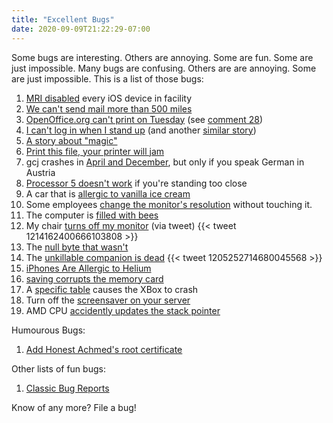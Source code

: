```yaml
---
title: "Excellent Bugs"
date: 2020-09-09T21:22:29-07:00
---
```


Some bugs are interesting. Others are annoying. Some are fun. Some are just impossible.
Many bugs are confusing. Others are are annoying. Some are just impossible. This is a list of those bugs:<br />

1. [MRI disabled](https://www.reddit.com/r/sysadmin/comments/9mk2o7/mri_disabled_every_ios_device_in_facility/) every
 iOS device in facility
2. [We can't send mail more than 500 miles](http://web.mit.edu/jemorris/humor/500-miles)
3. [OpenOffice.org can't print on Tuesday](https://bugs.launchpad.net/ubuntu/+source/cupsys/+bug/255161")
(see [comment 28](https://bugs.launchpad.net/ubuntu/+source/cupsys/+bug/255161/comments/28))
4. [I can't log in when I stand up](https://www.reddit.com/r/talesfromtechsupport/comments/3v52pw/i_cant_log_in_when_i_stand_up/) (and
 another [similar story](https://books.google.co.uk/books?id=kse_7qbWbjsC&lpg=PA56&ots=DhvZuTyM9x&pg=PA56"))
5. [A story about "magic"](http://www.catb.org/jargon/html/magic-story.html)
6. [Print this file, your printer will jam](https://nedbatchelder.com/blog/200811/print_this_file_your_printer_will_jam.html)
7. gcj crashes in [April and December](https://bugs.launchpad.net/ubuntu/+source/pdftk/+bug/779908/comments/11), but only if you speak German in Austria
8. [Processor 5 doesn't work](https://www.reddit.com/r/talesfromtechsupport/comments/3v3gnj/processor_5_has_failed/) if you're standing too close
9. A car that is [allergic to vanilla ice cream](http://www.cgl.uwaterloo.ca/smann/IceCream/humor.html)
10. Some employees [change the monitor's resolution](https://www.reddit.com/r/sysadmin/comments/aiqzhr/user_submits_what_i_thought_was_the_dumbest/) without touching it.
11. The computer is [filled with bees](https://www.reddit.com/r/talesfromtechsupport/comments/6bxlmf/the_oddest_ticket_ive_ever_worked/)
12. My chair [turns off my monitor](https://support.displaylink.com/knowledgebase/articles/738618-display-intermittently-blanking-flickering-or-los) (via tweet) {{< tweet 1214162400666103808 >}}
13. The [null byte that wasn't](https://www.reddit.com/r/programming/comments/hvbjnd/500_mile_email_a_curated_list_of_absurd_software/fytxxo7/)
14. The [unkillable companion is dead](https://twitter.com/_taylorswope/status/1205252714680045568)
{{< tweet 1205252714680045568 >}}
15. [iPhones Are Allergic to Helium](https://www.ifixit.com/News/11986/iphones-are-allergic-to-helium)
16. [saving corrupts the memory card](https://www.quora.com/Programming-Interviews/Whats-the-hardest-bug-youve-debugged/answer/Dave-Baggett)
17. A [specific table](https://allenpike.com/2018/the-great-bug-hunt) causes the XBox to crash
18. Turn off the [screensaver on your server](http://thedailywtf.com/articles/I-Love-the-Smell-of-Popcorn-in-the-Morning)
19. AMD CPU [accidently updates the stack pointer](thread.gmane.org/gmane.os.dragonfly-bsd.kernel/14471)

Humourous Bugs:
1. [Add Honest Achmed's root certificate](https://bugzilla.mozilla.org/show_bug.cgi?id=647959)

Other lists of fun bugs:
1. [Classic Bug Reports](https://blog.regehr.org/archives/1270)

Know of any more? File a bug!

